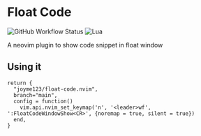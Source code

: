 # Float Code

![GitHub Workflow Status](https://img.shields.io/github/actions/workflow/status/ellisonleao/nvim-plugin-template/lint-test.yml?branch=main&style=for-the-badge)
![Lua](https://img.shields.io/badge/Made%20with%20Lua-blueviolet.svg?style=for-the-badge&logo=lua)

A neovim plugin to show code snippet in float window

## Using it

```
return {
  "joyme123/float-code.nvim",
  branch="main",
  config = function()
    vim.api.nvim_set_keymap('n', '<leader>wf', ':FloatCodeWindowShow<CR>', {noremap = true, silent = true})
  end,
}
```
